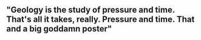 ## "Geology is the study of pressure and time. That's all it takes, really. Pressure and time. That and a big goddamn poster"

